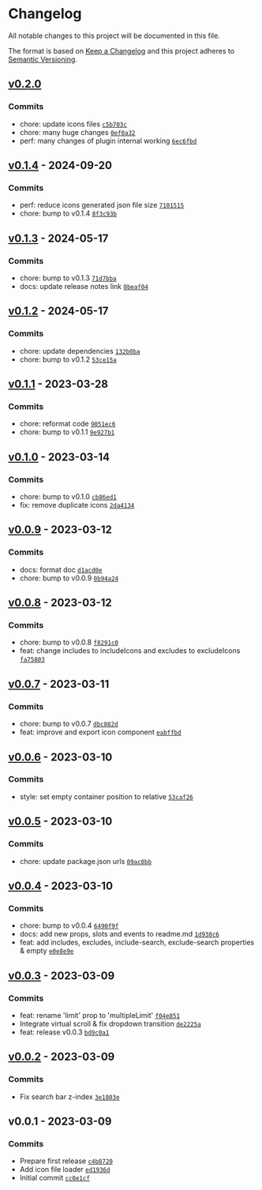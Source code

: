 # Changelog

All notable changes to this project will be documented in this file.

The format is based on [Keep a Changelog](https://keepachangelog.com/en/1.0.0/)
and this project adheres to [Semantic Versioning](https://semver.org/spec/v2.0.0.html).

## [v0.2.0](https://github.com/noeGnh/vue3-icon-picker/compare/v0.1.4...v0.2.0)

### Commits

- chore: update icons files [`c5b703c`](https://github.com/noeGnh/vue3-icon-picker/commit/c5b703c4f59054ea47f5176c94cb52ea558c8f70)
- chore: many huge changes [`0ef0a32`](https://github.com/noeGnh/vue3-icon-picker/commit/0ef0a32e5db061a6ccb829c663ee8666fde715a8)
- perf: many changes of plugin internal working [`6ec6fbd`](https://github.com/noeGnh/vue3-icon-picker/commit/6ec6fbd9efed5432a2971aadde493d19286c2e97)

## [v0.1.4](https://github.com/noeGnh/vue3-icon-picker/compare/v0.1.3...v0.1.4) - 2024-09-20

### Commits

- perf: reduce icons generated json file size [`7101515`](https://github.com/noeGnh/vue3-icon-picker/commit/710151506da320023d27f0e6a6eb00d19bf70873)
- chore: bump to v0.1.4 [`8f3c93b`](https://github.com/noeGnh/vue3-icon-picker/commit/8f3c93b6aeb5680e1aa27026ad8305756abac6e1)

## [v0.1.3](https://github.com/noeGnh/vue3-icon-picker/compare/v0.1.2...v0.1.3) - 2024-05-17

### Commits

- chore: bump to v0.1.3 [`71d7bba`](https://github.com/noeGnh/vue3-icon-picker/commit/71d7bba289a45cede7a69ab6d2294d755b7f4ee4)
- docs: update release notes link [`0beaf04`](https://github.com/noeGnh/vue3-icon-picker/commit/0beaf04e0c8a70e11d172d9ecf513f34c2c238f6)

## [v0.1.2](https://github.com/noeGnh/vue3-icon-picker/compare/v0.1.1...v0.1.2) - 2024-05-17

### Commits

- chore: update dependencies [`132b0ba`](https://github.com/noeGnh/vue3-icon-picker/commit/132b0ba9ff4c6b177fdb1c94b3d18f8039217385)
- chore: bump to v0.1.2 [`53ce15a`](https://github.com/noeGnh/vue3-icon-picker/commit/53ce15a7c518ebb6a5ff0f587c6c3247d72fd0bb)

## [v0.1.1](https://github.com/noeGnh/vue3-icon-picker/compare/v0.1.0...v0.1.1) - 2023-03-28

### Commits

- chore: reformat code [`9051ec6`](https://github.com/noeGnh/vue3-icon-picker/commit/9051ec6b960fdda02e27b6d1045d296799bf232a)
- chore: bump to v0.1.1 [`9e927b1`](https://github.com/noeGnh/vue3-icon-picker/commit/9e927b195c897c7d5db1f8e46bf4673b3d4ad1fc)

## [v0.1.0](https://github.com/noeGnh/vue3-icon-picker/compare/v0.0.9...v0.1.0) - 2023-03-14

### Commits

- chore: bump to v0.1.0 [`cb86ed1`](https://github.com/noeGnh/vue3-icon-picker/commit/cb86ed1e46127452089580bacb16fc04d7c5bc4a)
- fix: remove duplicate icons [`2da4134`](https://github.com/noeGnh/vue3-icon-picker/commit/2da413402cf0f54f63d5c4d4120f9a688b825ab5)

## [v0.0.9](https://github.com/noeGnh/vue3-icon-picker/compare/v0.0.8...v0.0.9) - 2023-03-12

### Commits

- docs: format doc [`d1acd0e`](https://github.com/noeGnh/vue3-icon-picker/commit/d1acd0e69dcfdd675e885319efaef3eaad6e09c2)
- chore: bump to v0.0.9 [`0b94a24`](https://github.com/noeGnh/vue3-icon-picker/commit/0b94a24414fb7a942b383786cad9346f8efecd1b)

## [v0.0.8](https://github.com/noeGnh/vue3-icon-picker/compare/v0.0.7...v0.0.8) - 2023-03-12

### Commits

- chore: bump to v0.0.8 [`f8291c0`](https://github.com/noeGnh/vue3-icon-picker/commit/f8291c083ad34da0c2f9ee248c1e28d4b7da3b25)
- feat: change includes to includeIcons and excludes to excludeIcons [`fa75803`](https://github.com/noeGnh/vue3-icon-picker/commit/fa75803bbedef8bb3868d555c261367e003b369e)

## [v0.0.7](https://github.com/noeGnh/vue3-icon-picker/compare/v0.0.6...v0.0.7) - 2023-03-11

### Commits

- chore: bump to v0.0.7 [`dbc882d`](https://github.com/noeGnh/vue3-icon-picker/commit/dbc882dca29d25a3ae317631119343b2a4bf301e)
- feat: improve and export icon component [`eabffbd`](https://github.com/noeGnh/vue3-icon-picker/commit/eabffbd44ad637cbdf82b65a8a74ee810642c2df)

## [v0.0.6](https://github.com/noeGnh/vue3-icon-picker/compare/v0.0.5...v0.0.6) - 2023-03-10

### Commits

- style: set empty container position to relative [`53caf26`](https://github.com/noeGnh/vue3-icon-picker/commit/53caf261f926cc379eb04851b2a7347fa5ca2266)

## [v0.0.5](https://github.com/noeGnh/vue3-icon-picker/compare/v0.0.4...v0.0.5) - 2023-03-10

### Commits

- chore: update package.json urls [`09ac0bb`](https://github.com/noeGnh/vue3-icon-picker/commit/09ac0bb09c18a891b9b34fa103b39c68d650de57)

## [v0.0.4](https://github.com/noeGnh/vue3-icon-picker/compare/v0.0.3...v0.0.4) - 2023-03-10

### Commits

- chore: bump to v0.0.4 [`6490f9f`](https://github.com/noeGnh/vue3-icon-picker/commit/6490f9facb1ace4043e62571ea98935962409bc9)
- docs: add new props, slots and events to readme.md [`1d930c6`](https://github.com/noeGnh/vue3-icon-picker/commit/1d930c6fbfc71671310d4f10df222663d998d320)
- feat: add includes, excludes, include-search, exclude-search properties & empty [`e0e8e9e`](https://github.com/noeGnh/vue3-icon-picker/commit/e0e8e9ef2ec51074a819cf035b0dab1e4da22ce3)

## [v0.0.3](https://github.com/noeGnh/vue3-icon-picker/compare/v0.0.2...v0.0.3) - 2023-03-09

### Commits

- feat: rename 'limit' prop to 'multipleLimit' [`f04e851`](https://github.com/noeGnh/vue3-icon-picker/commit/f04e851e378f6a3e8f8770018de2d53b18de82d8)
- Integrate virtual scroll & fix dropdown transition [`de2225a`](https://github.com/noeGnh/vue3-icon-picker/commit/de2225aed610d2907f3794c7b587395f3ac7dd2d)
- feat: release v0.0.3 [`bd9c0a1`](https://github.com/noeGnh/vue3-icon-picker/commit/bd9c0a16bafd666a7e720a587e16a3c78aa2d95e)

## [v0.0.2](https://github.com/noeGnh/vue3-icon-picker/compare/v0.0.1...v0.0.2) - 2023-03-09

### Commits

- Fix search bar z-index [`3e1803e`](https://github.com/noeGnh/vue3-icon-picker/commit/3e1803ef5fe24dbcbb1748967d597e9a6ed245d8)

## v0.0.1 - 2023-03-09

### Commits

- Prepare first release [`c4b8720`](https://github.com/noeGnh/vue3-icon-picker/commit/c4b8720ba1153d2b1759018c6990cff32a68d5dd)
- Add icon file loader [`ed1936d`](https://github.com/noeGnh/vue3-icon-picker/commit/ed1936dba12dc349615dc70148396542e3c60ddf)
- Initial commit [`cc0e1cf`](https://github.com/noeGnh/vue3-icon-picker/commit/cc0e1cfdc5d63fa56a89847c1c1a090e69877cef)
